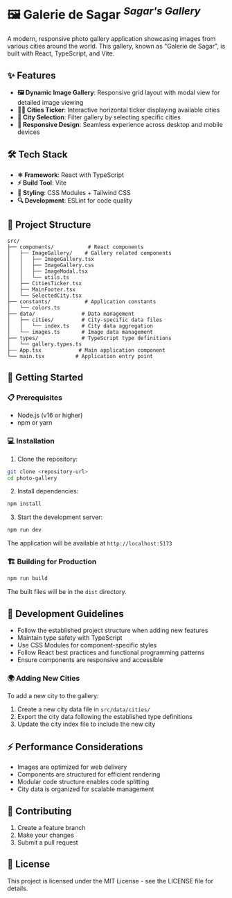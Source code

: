 # 🖼️ Galerie de Sagar <sup>_Sagar's Gallery_</sup>

A modern, responsive photo gallery application showcasing images from various cities around the world. This gallery, known as "Galerie de Sagar", is built with React, TypeScript, and Vite.

## ✨ Features

- **🖼️ Dynamic Image Gallery**: Responsive grid layout with modal view for detailed image viewing
- **🏃‍♂️ Cities Ticker**: Interactive horizontal ticker displaying available cities
- **🎯 City Selection**: Filter gallery by selecting specific cities
- **📱 Responsive Design**: Seamless experience across desktop and mobile devices

## 🛠️ Tech Stack

- **⚛️ Framework**: React with TypeScript
- **⚡ Build Tool**: Vite
- **🎨 Styling**: CSS Modules + Tailwind CSS
- **🔍 Development**: ESLint for code quality

## 📁 Project Structure

```
src/
├── components/           # React components
│   ├── ImageGallery/    # Gallery related components
│   │   ├── ImageGallery.tsx
│   │   ├── ImageGallery.css
│   │   ├── ImageModal.tsx
│   │   └── utils.ts
│   ├── CitiesTicker.tsx
│   ├── MainFooter.tsx
│   └── SelectedCity.tsx
├── constants/           # Application constants
│   └── colors.ts
├── data/               # Data management
│   ├── cities/         # City-specific data files
│   │   └── index.ts    # City data aggregation
│   └── images.ts       # Image data management
├── types/              # TypeScript type definitions
│   └── gallery.types.ts
├── App.tsx            # Main application component
└── main.tsx          # Application entry point
```

## 🚀 Getting Started

### 📋 Prerequisites

- Node.js (v16 or higher)
- npm or yarn

### 💻 Installation

1. Clone the repository:

```bash
git clone <repository-url>
cd photo-gallery
```

2. Install dependencies:

```bash
npm install
```

3. Start the development server:

```bash
npm run dev
```

The application will be available at `http://localhost:5173`

### 🏗️ Building for Production

```bash
npm run build
```

The built files will be in the `dist` directory.

## 📝 Development Guidelines

- Follow the established project structure when adding new features
- Maintain type safety with TypeScript
- Use CSS Modules for component-specific styles
- Follow React best practices and functional programming patterns
- Ensure components are responsive and accessible

### 🌍 Adding New Cities

To add a new city to the gallery:

1. Create a new city data file in `src/data/cities/`
2. Export the city data following the established type definitions
3. Update the city index file to include the new city

## ⚡ Performance Considerations

- Images are optimized for web delivery
- Components are structured for efficient rendering
- Modular code structure enables code splitting
- City data is organized for scalable management

## 🤝 Contributing

1. Create a feature branch
2. Make your changes
3. Submit a pull request

## 📄 License

This project is licensed under the MIT License - see the LICENSE file for details.
